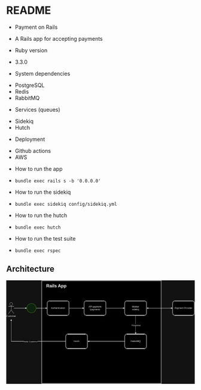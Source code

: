 # README

* Payment on Rails
- A Rails app for accepting payments

* Ruby version
- 3.3.0

* System dependencies
- PostgreSQL
- Redis
- RabbitMQ

* Services (queues)
- Sidekiq
- Hutch 

* Deployment 
- Github actions
- AWS

* How to run the app
- `bundle exec rails s -b '0.0.0.0'`

* How to run the sidekiq
- `bundle exec sidekiq config/sidekiq.yml`

* How to run the hutch
- `bundle exec hutch`

* How to run the test suite
- `bundle exec rspec`

## Architecture
![Architecture diagram](./images/architecture.jpg)
